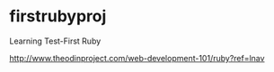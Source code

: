 # firstrubyproj
Learning Test-First Ruby

http://www.theodinproject.com/web-development-101/ruby?ref=lnav
